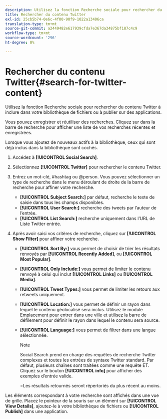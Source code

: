 ```yaml
---
description: Utilisez la fonction Recherche sociale pour rechercher du contenu Twitter à inclure dans votre bibliothèque de fichiers ou à publier sur des applications.
title: Rechercher du contenu Twitter
exl-id: 25cb5b74-0e6c-4f00-90f9-1022a13406ca
translation-type: tm+mt
source-git-commit: a2449482e617939cfda7e367da34875bf187c4c9
workflow-type: tm+mt
source-wordcount: '296'
ht-degree: 0%

---
```


# Rechercher du contenu Twitter{#search-for-twitter-content}

Utilisez la fonction Recherche sociale pour rechercher du contenu Twitter à inclure dans votre bibliothèque de fichiers ou à publier sur des applications.

Vous pouvez enregistrer et réutiliser des recherches. Cliquez sur dans la barre de recherche pour afficher une liste de vos recherches récentes et enregistrées.

Lorsque vous ajoutez de nouveaux actifs à la bibliothèque, ceux qui sont déjà inclus dans la bibliothèque sont cochés.

1. Accédez à **[!UICONTROL Social Search]**.
1. Sélectionnez **[!UICONTROL Twitter]** pour rechercher le contenu Twitter.
1. Entrez un mot-clé, #hashtag ou @person. Vous pouvez sélectionner un type de recherche dans le menu déroulant de droite de la barre de recherche pour affiner votre recherche.

   * **[!UICONTROL Subject Search:]** par défaut, recherche le texte de saisie dans tous les champs disponibles.
   * **[!UICONTROL User Search:]** recherche des tweets par l’auteur de l’entrée.
   * **[!UICONTROL List Search:]** recherche uniquement dans l’URL de Liste Twitter entrée.

1. Après avoir saisi vos critères de recherche, cliquez sur **[!UICONTROL Show Filter]** pour affiner votre recherche.

   * **[!UICONTROL Sort By:]** vous permet de choisir de trier les résultats renvoyés par  **[!UICONTROL Recently Added]**, ou  **[!UICONTROL Most Popular]**.

   * **[!UICONTROL Only Include:]** vous permet de limiter le contenu renvoyé à celui qui inclut  **[!UICONTROL Links]** ou  **[!UICONTROL Media]**.

   * **[!UICONTROL Tweet Types:]** vous permet de limiter les retours aux retweets uniquement.
   * **[!UICONTROL Location:]** vous permet de définir un rayon dans lequel le contenu géolocalisé sera inclus. Utilisez le module Emplacement pour entrer dans une ville et utilisez la barre de défilement pour définir le rayon dans lequel le contenu sera source.
   * **[!UICONTROL Language:]** vous permet de filtrer dans une langue sélectionnée.

      >[!NOTE]
      >
      >Social Search prend en charge des requêtes de recherche Twitter complexes et toutes les entrées de syntaxe Twitter standard. Par défaut, plusieurs chaînes sont traitées comme une requête ET. Cliquez sur le bouton **[!UICONTROL info]** pour afficher des exemples d’entrée valide.
      >
      >=Les résultats retournés seront répertoriés du plus récent au moins.

Les éléments correspondant à votre recherche sont affichés dans une vue de grille. Placez le pointeur de la souris sur un élément sur **[!UICONTROL View Details]**, ajoutez-le à votre bibliothèque de fichiers ou **[!UICONTROL Publish]** dans une application.
